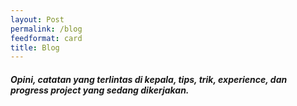 ```yaml
---
layout: Post
permalink: /blog
feedformat: card
title: Blog
---
```


##### Opini, catatan yang terlintas di kepala, tips, trik, experience, dan progress project yang sedang dikerjakan. 